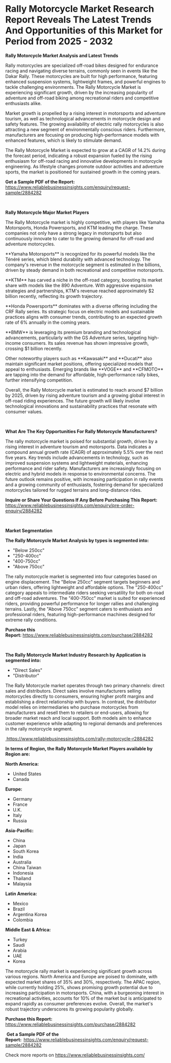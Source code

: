 <p><h1>Rally Motorcycle Market Research Report Reveals The Latest Trends And Opportunities of this Market for Period from 2025 - 2032</h1></p><p><strong>Rally Motorcycle Market Analysis and Latest Trends</strong></p>
<p><p>Rally motorcycles are specialized off-road bikes designed for endurance racing and navigating diverse terrains, commonly seen in events like the Dakar Rally. These motorcycles are built for high performance, featuring enhanced suspension systems, lightweight frames, and powerful engines to tackle challenging environments. The Rally Motorcycle Market is experiencing significant growth, driven by the increasing popularity of adventure and off-road biking among recreational riders and competitive enthusiasts alike.</p><p>Market growth is propelled by a rising interest in motorsports and adventure tourism, as well as technological advancements in motorcycle design and safety features. The growing availability of electric rally motorcycles is also attracting a new segment of environmentally conscious riders. Furthermore, manufacturers are focusing on producing high-performance models with enhanced features, which is likely to stimulate demand.</p><p>The Rally Motorcycle Market is expected to grow at a CAGR of 14.2% during the forecast period, indicating a robust expansion fueled by the rising enthusiasm for off-road racing and innovative developments in motorcycle engineering. As lifestyle changes promote outdoor activities and adventure sports, the market is positioned for sustained growth in the coming years.</p></p>
<p><strong>Get a Sample PDF of the Report:&nbsp;</strong> <a href="https://www.reliablebusinessinsights.com/enquiry/request-sample/2884282?utm_campaign=2215&utm_medium=2&utm_source=Github&utm_content=ia&utm_term=13032025&utm_id=rally-motorcycle">https://www.reliablebusinessinsights.com/enquiry/request-sample/2884282</a></p>
<p>&nbsp;</p>
<p><strong>Rally Motorcycle Major Market Players</strong></p>
<p><p>The Rally Motorcycle market is highly competitive, with players like Yamaha Motorsports, Honda Powersports, and KTM leading the charge. These companies not only have a strong legacy in motorsports but also continuously innovate to cater to the growing demand for off-road and adventure motorcycles.</p><p>**Yamaha Motorsports** is recognized for its powerful models like the Ténéré series, which blend durability with advanced technology. The company's revenue in the motorcycle segment is estimated in the billions, driven by steady demand in both recreational and competitive motorsports.</p><p>**KTM** has carved a niche in the off-road category, boosting its market share with models like the 890 Adventure. With aggressive expansion strategies and partnerships, KTM's revenue reached approximately $2 billion recently, reflecting its growth trajectory.</p><p>**Honda Powersports** dominates with a diverse offering including the CRF Rally series. Its strategic focus on electric models and sustainable practices aligns with consumer trends, contributing to an expected growth rate of 6% annually in the coming years.</p><p>**BMW** is leveraging its premium branding and technological advancements, particularly with the GS Adventure series, targeting high-income consumers. Its sales revenue has shown impressive growth, crossing $1 billion recently.</p><p>Other noteworthy players such as **Kawasaki** and **Ducati** also maintain significant market positions, offering specialized models that appeal to enthusiasts. Emerging brands like **VOGE** and **CFMOTO** are tapping into the demand for affordable, high-performance rally bikes, further intensifying competition.</p><p>Overall, the Rally Motorcycle market is estimated to reach around $7 billion by 2025, driven by rising adventure tourism and a growing global interest in off-road riding experiences. The future growth will likely involve technological innovations and sustainability practices that resonate with consumer values.</p></p>
<p>&nbsp;</p>
<p><strong>What Are The Key Opportunities For Rally Motorcycle Manufacturers?</strong></p>
<p><p>The rally motorcycle market is poised for substantial growth, driven by a rising interest in adventure tourism and motorsports. Data indicates a compound annual growth rate (CAGR) of approximately 5.5% over the next five years. Key trends include advancements in technology, such as improved suspension systems and lightweight materials, enhancing performance and rider safety. Manufacturers are increasingly focusing on electric and hybrid models in response to environmental concerns. The future outlook remains positive, with increasing participation in rally events and a growing community of enthusiasts, fostering demand for specialized motorcycles tailored for rugged terrains and long-distance rides.</p></p>
<p><strong>Inquire or Share Your Questions If Any Before Purchasing This Report:</strong> <a href="https://www.reliablebusinessinsights.com/enquiry/pre-order-enquiry/2884282?utm_campaign=2215&utm_medium=2&utm_source=Github&utm_content=ia&utm_term=13032025&utm_id=rally-motorcycle">https://www.reliablebusinessinsights.com/enquiry/pre-order-enquiry/2884282</a></p>
<p>&nbsp;</p>
<p><strong>Market Segmentation</strong></p>
<p><strong>The Rally Motorcycle Market Analysis by types is segmented into:</strong></p>
<p><ul><li>"Below 250cc"</li><li>"250-400cc"</li><li>"400-750cc"</li><li>"Above 750cc"</li></ul></p>
<p><p>The rally motorcycle market is segmented into four categories based on engine displacement. The "Below 250cc" segment targets beginners and urban riders, offering lightweight and affordable options. The "250-400cc" category appeals to intermediate riders seeking versatility for both on-road and off-road adventures. The "400-750cc" market is suited for experienced riders, providing powerful performance for longer rallies and challenging terrains. Lastly, the "Above 750cc" segment caters to enthusiasts and professional riders, featuring high-performance machines designed for extreme rally conditions.</p></p>
<p><strong>Purchase this Report:&nbsp;</strong><a href="https://www.reliablebusinessinsights.com/purchase/2884282?utm_campaign=2215&utm_medium=2&utm_source=Github&utm_content=ia&utm_term=13032025&utm_id=rally-motorcycle">https://www.reliablebusinessinsights.com/purchase/2884282</a></p>
<p>&nbsp;</p>
<p><strong>The Rally Motorcycle Market Industry Research by Application is segmented into:</strong></p>
<p><ul><li>"Direct Sales"</li><li>"Distributor"</li></ul></p>
<p><p>The Rally Motorcycle market operates through two primary channels: direct sales and distributors. Direct sales involve manufacturers selling motorcycles directly to consumers, ensuring higher profit margins and establishing a direct relationship with buyers. In contrast, the distributor model relies on intermediaries who purchase motorcycles from manufacturers and resell them to retailers or end-users, allowing for broader market reach and local support. Both models aim to enhance customer experience while adapting to regional demands and preferences in the rally motorcycle segment.</p></p>
<p><a href="https://www.reliablebusinessinsights.com/rally-motorcycle-r2884282?utm_campaign=2215&utm_medium=2&utm_source=Github&utm_content=ia&utm_term=13032025&utm_id=rally-motorcycle">&nbsp;https://www.reliablebusinessinsights.com/rally-motorcycle-r2884282</a></p>
<p><strong>In terms of Region, the Rally Motorcycle Market Players available by Region are:</strong></p>
<p>
    <p> <strong> North America: </strong>
        <ul>
            <li>United States</li>
            <li>Canada</li>
        </ul>
        </p> 
    <p> <strong> Europe: </strong>
        <ul>
            <li>Germany</li>
            <li>France</li>
            <li>U.K.</li>
            <li>Italy</li>
            <li>Russia</li>
        </ul>
        </p> 
    <p> <strong> Asia-Pacific: </strong>
        <ul>
            <li>China</li>
            <li>Japan</li>
            <li>South Korea</li>
            <li>India</li>
            <li>Australia</li>
            <li>China Taiwan</li>
            <li>Indonesia</li>
            <li>Thailand</li>
            <li>Malaysia</li>
        </ul>
        </p> 
    <p> <strong> Latin America: </strong>
        <ul>
            <li>Mexico</li>
            <li>Brazil</li>
            <li>Argentina Korea</li>
            <li>Colombia</li>
        </ul>
        </p> 
    <p> <strong> Middle East & Africa: </strong>
        <ul>
            <li>Turkey</li>
            <li>Saudi</li>
            <li>Arabia</li>
            <li>UAE</li>
            <li>Korea</li>
        </ul>
    </p>
    </p>
<p><p>The motorcycle rally market is experiencing significant growth across various regions. North America and Europe are poised to dominate, with expected market shares of 35% and 30%, respectively. The APAC region, while currently holding 25%, shows promising growth potential due to increasing participation in motorsports. China, with a burgeoning interest in recreational activities, accounts for 10% of the market but is anticipated to expand rapidly as consumer preferences evolve. Overall, the market's robust trajectory underscores its growing popularity globally.</p></p>
<p><strong>Purchase this Report: </strong><a href="https://www.reliablebusinessinsights.com/purchase/2884282?utm_campaign=2215&utm_medium=2&utm_source=Github&utm_content=ia&utm_term=13032025&utm_id=rally-motorcycle">https://www.reliablebusinessinsights.com/purchase/2884282</a></p>
<p>&nbsp;<strong>Get a Sample PDF of the Report:&nbsp;&nbsp;</strong><a href="https://www.reliablebusinessinsights.com/enquiry/request-sample/2884282?utm_campaign=2215&utm_medium=2&utm_source=Github&utm_content=ia&utm_term=13032025&utm_id=rally-motorcycle">https://www.reliablebusinessinsights.com/enquiry/request-sample/2884282</a></p>
<p><strong></strong></p>
<p>Check more reports on <a href="https://www.reliablebusinessinsights.com/?utm_campaign=2215&utm_medium=2&utm_source=Github&utm_content=ia&utm_term=13032025&utm_id=rally-motorcycle">https://www.reliablebusinessinsights.com/</a></p>